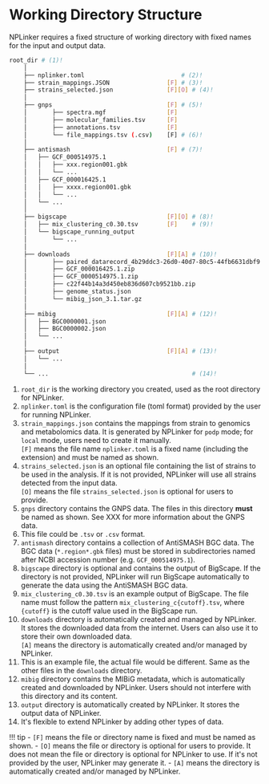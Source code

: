 # Working Directory Structure

NPLinker requires a fixed structure of working directory with fixed names for the input and output
data.


```bash
root_dir # (1)!
    │
    ├── nplinker.toml                           # (2)!
    ├── strain_mappings.JSON                [F] # (3)!
    ├── strains_selected.json               [F][O] # (4)!
    │
    ├── gnps                                [F] # (5)!
    │       ├── spectra.mgf                 [F]
    │       ├── molecular_families.tsv      [F]
    │       ├── annotations.tsv             [F]
    │       └── file_mappings.tsv (.csv)    [F] # (6)!
    │
    ├── antismash                           [F] # (7)!
    │   ├── GCF_000514975.1
    │   │   ├── xxx.region001.gbk
    │   │   └── ...
    │   ├── GCF_000016425.1
    │   │   ├── xxxx.region001.gbk
    │   │   └── ...
    │   └── ...
    │
    ├── bigscape                            [F][O] # (8)!
    │   ├── mix_clustering_c0.30.tsv        [F]    # (9)!
    │   └── bigscape_running_output
    │       └── ...
    │
    ├── downloads                           [F][A] # (10)!
    │       ├── paired_datarecord_4b29ddc3-26d0-40d7-80c5-44fb6631dbf9.4.json # (11)!
    │       ├── GCF_000016425.1.zip
    │       ├── GCF_0000514975.1.zip
    │       ├── c22f44b14a3d450eb836d607cb9521bb.zip
    │       ├── genome_status.json
    │       └── mibig_json_3.1.tar.gz
    │
    ├── mibig                               [F][A] # (12)!
    │   ├── BGC0000001.json
    │   ├── BGC0000002.json
    │   └── ...
    │
    ├── output                              [F][A] # (13)!
    │   └── ...
    │
    └── ...                                        # (14)!
```

1. `root_dir` is the working directory you created, used as the root directory for NPLinker.
2. `nplinker.toml` is the configuration file (toml format) provided by the user for running NPLinker. 
3. `strain_mappings.json` contains the mappings from strain to genomics and metabolomics data. It is
    generated by NPLinker for `podp` mode; for `local` mode, users need to create it manually.<br>
    `[F]` means the file name `nplinker.toml` is a fixed name (including the extension) and must be
    named as shown.
4. `strains_selected.json` is an optional file containing the list of strains to be used in the analysis.
    If it is not provided, NPLinker will use all strains detected from the input data. <br>
    `[O]` means the file `strains_selected.json` is optional for users to provide.
5. `gnps` directory contains the GNPS data. The files in this directory **must** be named as shown.
    See XXX for more information about the GNPS data.
6. This file could be `.tsv` or `.csv` format.
7. `antismash` directory contains a collection of AntiSMASH BGC data. The BGC data (`*.region*.gbk` 
    files) must be stored in subdirectories named after NCBI accession number (e.g. `GCF_000514975.1`).
8. `bigscape` directory is optional and contains the output of BigScape. If the directory is not
    provided, NPLinker will run BigScape automatically to generate the data using the AntiSMASH BGC
    data.
9.  `mix_clustering_c0.30.tsv` is an example output of BigScape. The file name must follow the pattern
    `mix_clustering_c{cutoff}.tsv`, where `{cutoff}` is the cutoff value used in the BigScape run.
10. `downloads` directory is automatically created and managed by NPLinker. It stores the downloaded data
   from the internet. Users can also use it to store their own downloaded data. <br>
    `[A]` means the directory is automatically created and/or managed by NPLinker.
11. This is an example file, the actual file would be different. Same as the other files in
    the `downloads` directory.
12. `mibig` directory contains the MIBiG metadata, which is automatically created and downloaded by
     NPLinker. Users should not interfere with this directory and its content.
13. `output` directory is automatically created by NPLinker. It stores the output data of NPLinker.
14. It's flexible to extend NPLinker by adding other types of data.

!!! tip
    - `[F]` means the file or directory name is fixed and must be named as shown.
    - `[O]` means the file or directory is optional for users to provide. It does not mean the file
    or directory is optional for NPLinker to use. If it's not provided by the user, NPLinker may generate
    it.
    - `[A]` means the directory is automatically created and/or managed by NPLinker.
